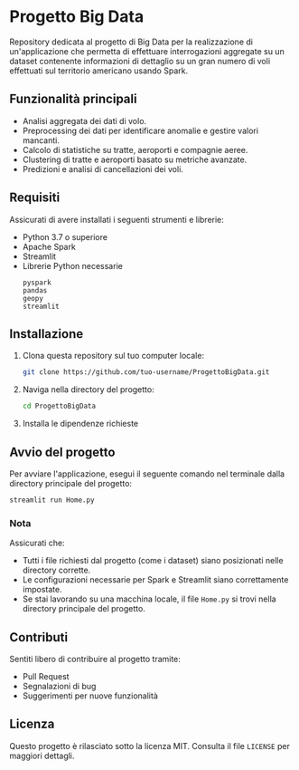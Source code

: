 # Progetto Big Data

Repository dedicata al progetto di Big Data per la realizzazione di un'applicazione che permetta di effettuare interrogazioni aggregate su un dataset contenente informazioni di dettaglio su un gran numero di voli effettuati sul territorio americano usando Spark.

## Funzionalità principali
- Analisi aggregata dei dati di volo.
- Preprocessing dei dati per identificare anomalie e gestire valori mancanti.
- Calcolo di statistiche su tratte, aeroporti e compagnie aeree.
- Clustering di tratte e aeroporti basato su metriche avanzate.
- Predizioni e analisi di cancellazioni dei voli.

## Requisiti
Assicurati di avere installati i seguenti strumenti e librerie:
- Python 3.7 o superiore
- Apache Spark
- Streamlit
- Librerie Python necessarie 
  ```
  pyspark
  pandas
  geopy
  streamlit
  ```

## Installazione
1. Clona questa repository sul tuo computer locale:
   ```bash
   git clone https://github.com/tuo-username/ProgettoBigData.git
   ```

2. Naviga nella directory del progetto:
   ```bash
   cd ProgettoBigData
   ```

3. Installa le dipendenze richieste

## Avvio del progetto
Per avviare l'applicazione, esegui il seguente comando nel terminale dalla directory principale del progetto:
```bash
streamlit run Home.py
```

### Nota
Assicurati che:
- Tutti i file richiesti dal progetto (come i dataset) siano posizionati nelle directory corrette.
- Le configurazioni necessarie per Spark e Streamlit siano correttamente impostate.
- Se stai lavorando su una macchina locale, il file `Home.py` si trovi nella directory principale del progetto.

## Contributi
Sentiti libero di contribuire al progetto tramite:
- Pull Request
- Segnalazioni di bug
- Suggerimenti per nuove funzionalità

## Licenza
Questo progetto è rilasciato sotto la licenza MIT. Consulta il file `LICENSE` per maggiori dettagli.

